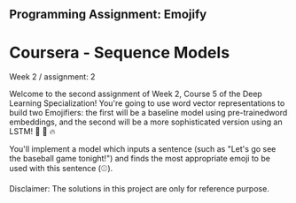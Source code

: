 ## Programming Assignment: Emojify

# Coursera - Sequence Models

Week 2 / assignment: 2 

Welcome to the second assignment of Week 2, Course 5 of the Deep Learning Specialization! You're going to use word vector representations to build two Emojifiers: the first will be a baseline model using pre-trainedword embeddings, and the second will be a more sophisticated version using an LSTM! 🤩 💫 🔥

You'll implement a model which inputs a sentence (such as "Let's go see the baseball game tonight!") and finds the most appropriate emoji to be used with this sentence (⚾️).

Disclaimer: The solutions in this project are only for reference purpose.